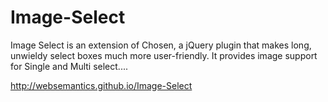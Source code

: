 Image-Select
============

Image Select is an extension of Chosen, a jQuery plugin that makes long, unwieldy select boxes much more user-friendly. It provides image support for Single and Multi select....


http://websemantics.github.io/Image-Select 
